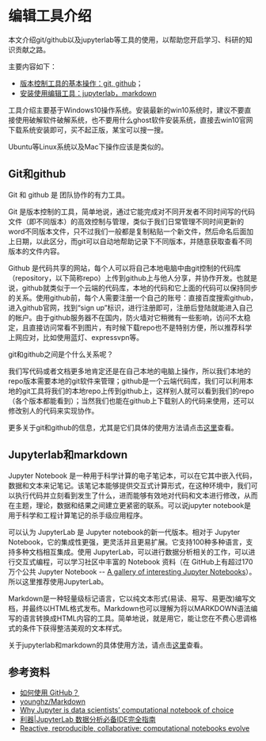# 编辑工具介绍

本文介绍git/github以及jupyterlab等工具的使用，以帮助您开启学习、科研的知识贡献之路。

主要内容如下：

- [版本控制工具的基本操作：git, github](#Git和github)；
- [安装使用编辑工具：jupyterlab，markdown](#Jupyterlab和markdown)

工具介绍主要基于Windows10操作系统。安装最新的win10系统时，建议不要直接使用破解软件破解系统，也不要用什么ghost软件安装系统，直接去win10官网下载系统安装即可，买不起正版，某宝可以搜一搜。

Ubuntu等Linux系统以及Mac下操作应该是类似的。

## Git和github

Git 和 github 是 团队协作的有力工具。

Git 是版本控制的工具，简单地说，通过它能完成对不同开发者不同时间写的代码文件（即不同版本）的高效控制与管理，类似于我们日常管理不同时间更新的word不同版本文件，只不过我们一般都是复制粘贴一个新文件，然后命名后面加上日期，以此区分，而git可以自动地帮助记录下不同版本，并随意获取查看不同版本的文件内容。

Github 是代码共享的网站，每个人可以将自己本地电脑中由git控制的代码库（repository，以下简称repo）上传到github上与他人分享，并协作开发。也就是说，github就类似于一个云端的代码库，本地的代码和它上面的代码可以保持同步的关系。使用github前，每个人需要注册一个自己的账号：直接百度搜索github，进入github官网，找到“sign up”标识，进行注册即可，注册后登陆就能进入自己的帐户。由于github服务器不在国内，防火墙对它稍微有一些影响，访问不太稳定，且直接访问常看不到图片，有时候下载repo也不是特别方便，所以推荐科学上网应对，比如使用蓝灯、expressvpn等。

git和github之间是个什么关系呢？

我们写代码或者文档更多地肯定还是在自己本地的电脑上操作，所以我们本地的repo版本需要本地的git软件来管理；github是一个云端代码库，我们可以利用本地的git工具将我们的本地repo上传到github上，这样别人就可以看到我们的repo（各个版本都能看到）；当然我们也能在github上下载别人的代码来使用，还可以修改别人的代码来实现协作。

更多关于git和github的信息，尤其是它们具体的使用方法请点击[这里](https://github.com/waterDLut/WaterResources/blob/master/tools/git%26github.md)查看。

## Jupyterlab和markdown

Jupyter Notebook 是一种用于科学计算的电子笔记本，可以在它其中嵌入代码，数据和文本来记笔记。该笔记本能够提供交互式计算形式，在这种环境中，我们可以执行代码并立刻看到发生了什么，进而能够有效地对代码和文本进行修改，从而在主题，理论，数据和结果之间建立更紧密的联系。可以说jupyter notebook是用于科学和工程计算笔记的杀手级应用程序。

可以认为 JupyterLab 是 Jupyter notebook的新一代版本。相对于 Jupyter Notebook，它的集成性更强，更灵活并且更易扩展。它支持100种多种语言，支持多种文档相互集成。使用 JupyterLab，可以进行数据分析相关的工作，可以进行交互式编程，可以学习社区中丰富的 Notebook 资料（在 GitHub上有超过170万个公共 Jupyter Notebook -- [A gallery of interesting Jupyter Notebooks](https://github.com/jupyter/jupyter/wiki/A-gallery-of-interesting-Jupyter-Notebooks)）。所以这里推荐使用JupyterLab。

Markdown是一种轻量级标记语言，它以纯文本形式(易读、易写、易更改)编写文档，并最终以HTML格式发布。Markdown也可以理解为将以MARKDOWN语法编写的语言转换成HTML内容的工具。简单地说，就是用它，能让您在不费心思调格式的条件下获得整洁美观的文本样式。

关于jupyterlab和markdown的具体使用方法，请点击[这里](https://github.com/waterDLut/WaterResources/blob/master/tools/jupyterlab&markdown.md)查看。

## 参考资料

- [如何使用 GitHub？](https://www.zhihu.com/question/20070065/answer/79557687)
- [younghz/Markdown](https://github.com/younghz/Markdown)
- [Why Jupyter is data scientists’ computational notebook of choice](https://www.nature.com/articles/d41586-018-07196-1)
- [利器|JupyterLab 数据分析必备IDE完全指南](https://zhuanlan.zhihu.com/p/67959768)
- [Reactive, reproducible, collaborative: computational notebooks evolve](https://www.nature.com/articles/d41586-021-01174-w)